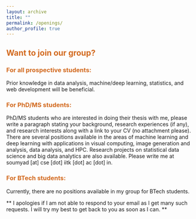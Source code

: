 ```yaml
---
layout: archive
title: ""
permalink: /openings/
author_profile: true
---
```


<h2> <span style="color:Chocolate">Want to join our group? </span></h2>

<h3> <span style="color:Chocolate"> For all prospective students: </span></h3>

<p>Prior knowledge in data analysis, machine/deep learning, statistics, and web development will be beneficial.


<h3> <span style="color:Chocolate"> For PhD/MS students: </span></h3>

<p>
PhD/MS students who are interested in doing their thesis with me, please write a paragraph stating your background, research experiences (if any), and research interests along with a link to your CV (no attachment please). There are several positions available in the areas of machine learning and deep learning with applications in visual computing, image generation and analysis, data analysis, and HPC. Research projects on statistical data science and big data analytics are also available. Please write me at soumyad [at] cse [dot] iitk [dot] ac [dot] in. 


<h3> <span style="color:Chocolate"> For BTech students: </span></h3>

<p> Currently, there are no positions available in my group for BTech students.


<!-- to do research on big data visual analytics, machine learning for visual computing, high performance and in situ visual analysis, and data science. <b>If you can devote a minimum of six months (preferably 1 year for doing something meaningful and publishable!), and are motivated to learn new concepts and have strong programming skills in C/C++ and Python then <u> please send me an email with your CV at soumyad [at] cse [dot] iitk [dot] ac [dot] in</u></b>.  -->


<p>** I apologies if I am not able to respond to your email as I get many such requests. I will try my best to get back to you as soon as I can. **